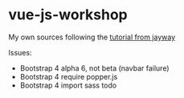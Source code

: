 # vue-js-workshop

My own sources following the [tutorial from jayway](https://github.com/jayway/vue-js-workshop)

Issues: 
- Bootstrap 4 alpha 6, not beta (navbar failure)
- Bootstrap 4 require popper.js
- Bootstrap 4 import sass todo

